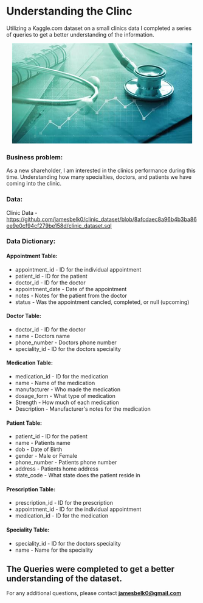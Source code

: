 # Understanding the Clinc
Utilizing a Kaggle.com dataset on a small clinics data I completed a series of queries to get a better understanding of the information. 

<p align = "center"> 
  <img src = "https://github.com/jamesbelk0/clinic_dataset/blob/8afcdaec8a96b4b3ba86ee9e0cf94cf279be158d/clinc.jfif">
</p>

### Business problem:

As a new shareholder, I am interested in the clinics performance during this time. Understanding how many specialties, doctors, and patients we have coming into the clinic.  

### Data:
Clinic Data - https://github.com/jamesbelk0/clinic_dataset/blob/8afcdaec8a96b4b3ba86ee9e0cf94cf279be158d/clinic_dataset.sql

### Data Dictionary:

#### Appointment Table:
  * appointment_id - ID for the individual appointment
  * patient_id - ID for the patient
  * doctor_id - ID for the doctor
  * appointment_date - Date of the appointment
  * notes - Notes for the patient from the doctor
  * status - Was the appointment cancled, completed, or null (upcoming)
    
#### Doctor Table:
  * doctor_id - ID for the doctor
  * name - Doctors name
  * phone_number - Doctors phone number
  * speciality_id - ID for the doctors speciality

#### Medication Table:
  * medication_id - ID for the medication
  * name - Name of the medication
  * manufacturer - Who made the medication
  * dosage_form - What type of medication
  * Strength - How much of each medication
  * Description - Manufacturer's notes for the medication
    
#### Patient Table:
  * patient_id - ID for the patient
  * name - Patients name
  * dob - Date of Birth
  * gender - Male or Female
  * phone_number - Patients phone number
  * address - Patients home address
  * state_code - What state does the patient reside in

#### Prescription Table:
  * prescription_id - ID for the prescription
  * appointment_id - ID for the individual appointment
  * medication_id - ID for the medication

#### Speciality Table:
  * speciality_id - ID for the doctors speciality
  * name - Name for the speciality

## The Queries were completed to get a better understanding of the dataset. 
  
For any additional questions, please contact **jamesbelk0@gmail.com**
